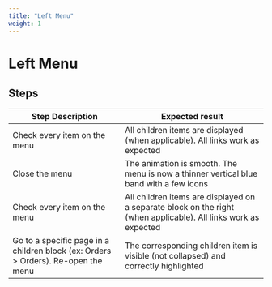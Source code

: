 ```yaml
---
title: "Left Menu"
weight: 1
---
```


# Left Menu
## Steps
| Step Description | Expected result |
| ----- | ----- |
| Check every item on the menu | All children items are displayed (when applicable). All links work as expected |
| Close the menu | The animation is smooth. The menu is now a thinner vertical blue band with a few icons |
| Check every item on the menu | All children items are displayed on a separate block on the right (when applicable). All links work as expected |
| Go to a specific page in a children block (ex: Orders > Orders). Re-open the menu | The corresponding children item is visible (not collapsed) and correctly highlighted |
